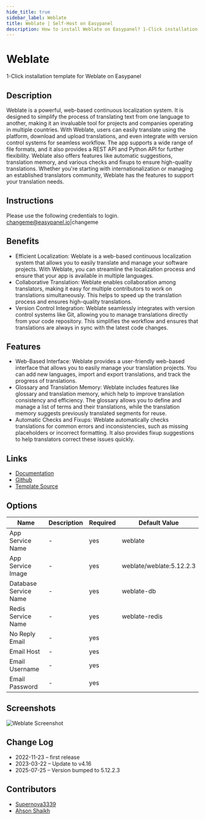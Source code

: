 ```yaml
---
hide_title: true
sidebar_label: Weblate
title: Weblate | Self-Host on Easypanel
description: How to install Weblate on Easypanel? 1-Click installation template for Weblate on Easypanel
---
```


<!-- generated -->

# Weblate

1-Click installation template for Weblate on Easypanel

## Description

Weblate is a powerful, web-based continuous localization system. It is designed to simplify the process of translating text from one language to another, making it an invaluable tool for projects and companies operating in multiple countries. With Weblate, users can easily translate using the platform, download and upload translations, and even integrate with version control systems for seamless workflow. The app supports a wide range of file formats, and it also provides a REST API and Python API for further flexibility. Weblate also offers features like automatic suggestions, translation memory, and various checks and fixups to ensure high-quality translations. Whether you&#39;re starting with internationalization or managing an established translators community, Weblate has the features to support your translation needs.

## Instructions

Please use the following credentials to login. changeme@easypanel.io|changeme

## Benefits

- Efficient Localization: Weblate is a web-based continuous localization system that allows you to easily translate and manage your software projects. With Weblate, you can streamline the localization process and ensure that your app is available in multiple languages.
- Collaborative Translation: Weblate enables collaboration among translators, making it easy for multiple contributors to work on translations simultaneously. This helps to speed up the translation process and ensures high-quality translations.
- Version Control Integration: Weblate seamlessly integrates with version control systems like Git, allowing you to manage translations directly from your code repository. This simplifies the workflow and ensures that translations are always in sync with the latest code changes.

## Features

- Web-Based Interface: Weblate provides a user-friendly web-based interface that allows you to easily manage your translation projects. You can add new languages, import and export translations, and track the progress of translations.
- Glossary and Translation Memory: Weblate includes features like glossary and translation memory, which help to improve translation consistency and efficiency. The glossary allows you to define and manage a list of terms and their translations, while the translation memory suggests previously translated segments for reuse.
- Automatic Checks and Fixups: Weblate automatically checks translations for common errors and inconsistencies, such as missing placeholders or incorrect formatting. It also provides fixup suggestions to help translators correct these issues quickly.

## Links

- [Documentation](https://docs.weblate.org/en/latest/index.html)
- [Github](https://github.com/WeblateOrg/weblate)
- [Template Source](https://github.com/easypanel-io/templates/tree/main/templates/weblate)

## Options

Name | Description | Required | Default Value
-|-|-|-
App Service Name | - | yes | weblate
App Service Image | - | yes | weblate/weblate:5.12.2.3
Database Service Name | - | yes | weblate-db
Redis Service Name | - | yes | weblate-redis
No Reply Email | - | yes | 
Email Host | - | yes | 
Email Username | - | yes | 
Email Password | - | yes | 

## Screenshots

![Weblate Screenshot](./assets/screenshot.png)

## Change Log

- 2022-11-23 – first release
- 2023-03-22 – Update to v4.16
- 2025-07-25 – Version bumped to 5.12.2.3

## Contributors

- [Supernova3339](https://github.com/Supernova3339)
- [Ahson Shaikh](https://github.com/Ahson-Shaikh)
